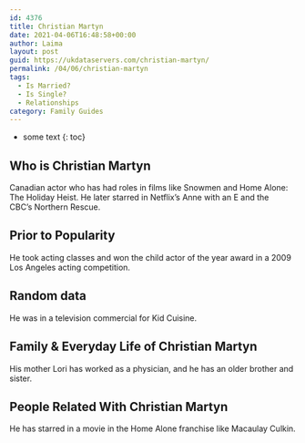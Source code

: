 ```yaml
---
id: 4376
title: Christian Martyn
date: 2021-04-06T16:48:58+00:00
author: Laima
layout: post
guid: https://ukdataservers.com/christian-martyn/
permalink: /04/06/christian-martyn
tags:
  - Is Married?
  - Is Single?
  - Relationships
category: Family Guides
---
```


* some text
{: toc}


## Who is Christian Martyn
                  
                  
                  
Canadian actor who has had roles in films like Snowmen and Home Alone: The Holiday Heist. He later starred in Netflix&#8217;s Anne with an E and the CBC&#8217;s Northern Rescue.
                  
              
            
              
            
                
                
                
## Prior to Popularity
                  
                  
                  
He took acting classes and won the child actor of the year award in a 2009 Los Angeles acting competition.
                  
              
            
              
            
                
                
                
## Random data
                  
                  
                  
He was in a television commercial for Kid Cuisine.
                  
              
            
              
            
                
                
                
## Family & Everyday Life of Christian Martyn
                  
                  
                  
His mother Lori has worked as a physician, and he has an older brother and sister.
                  
              
            
              
            
                
                
                
## People Related With Christian Martyn
                  
                  
                  
He has starred in a movie in the Home Alone franchise like Macaulay Culkin.
                  
              
            
              
            
                
              
            
              
              
            
            
              
            
          
          
          
